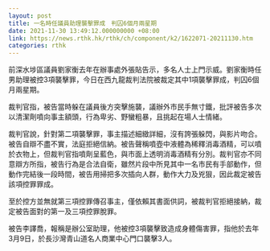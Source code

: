 ```yaml
---
layout: post
title: 一名時任議員助理襲擊罪成　判囚6個月兩星期
date: 2021-11-30 13:49:12.000000000 +08:00
link: https://news.rthk.hk/rthk/ch/component/k2/1622071-20211130.htm
categories: rthk
---
```


前深水埗區議員劉家衡去年在辦事處外張貼告示，多名人士上門示威。劉家衡時任男助理被控3項襲擊罪，今日在西九龍裁判法院被裁定其中1項襲擊罪成，判囚6個月兩星期。

裁判官指，被告當時躲在議員後方突擊施襲，議辦外市民手無寸鐵，批評被告多次以清潔劑噴向事主額頭，行為卑劣、野蠻粗暴，且挑起在場人士情緒。

裁判官說，針對第二項襲擊罪，事主描述細緻詳細，沒有誇張躲閃，與影片吻合。被告自辯不盡不實，法庭拒絕信納。被告聲稱噴壺中液體為稀釋消毒酒精，可以噴於衣物上，但裁判官指噴劑呈藍色，與市面上透明消毒酒精有分別。裁判官亦不同意辯方所指，被告行為是合法自衛，雖然片段中所見其中一名市民有手部動作，但動作完結後一段時間，被告用掃把多次插向人群，動作大力及兇狠，因此裁定被告該項控罪罪成。

至於控方並無就第三項控罪傳召事主，僅依賴其書面供詞，被裁判官拒絕接納，裁定被告面對的第一及三項控罪脫罪。

被告李譯喬，報稱是辦公室助理，他被控3項襲擊致造成身體傷害罪，指他於去年3月9日，於長沙灣青山道名人商業中心門口襲擊3人。
